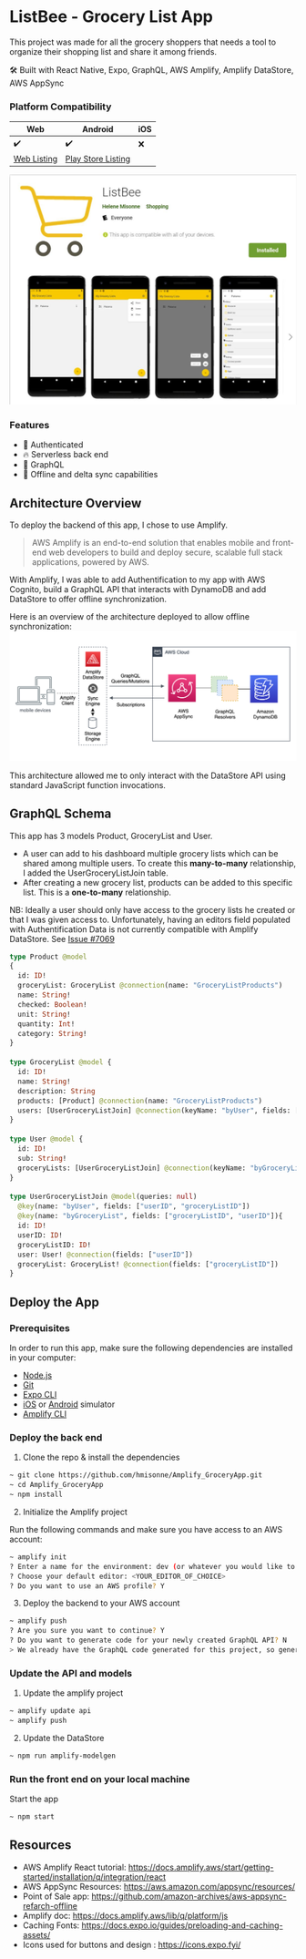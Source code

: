 # ListBee - Grocery List App

This project was made for all the grocery shoppers that needs a tool to organize their shopping list and share it among friends. 

🛠 Built with React Native, Expo, GraphQL, AWS Amplify, Amplify DataStore, AWS AppSync

### Platform Compatibility

| Web | Android | iOS |
| --- | --- | --- |
| ✔️ |✔️ | ❌ |
| [Web Listing](https://master.d22bl963x1qfmv.amplifyapp.com/)| [Play Store Listing](https://play.google.com/store/apps/details?id=com.hmisonne.ListBee) | |

![Screenshots](./demo/ListBeeAppListing.JPG)

### Features

- 👮‍ Authenticated
- 🔥 Serverless back end
- 🚀 GraphQL
- 👻 Offline and delta sync capabilities

## Architecture Overview

To deploy the backend of this app, I chose to use Amplify.
> AWS Amplify is an end-to-end solution that enables mobile and front-end web developers to build and deploy secure, scalable full stack applications, powered by AWS.

With Amplify, I was able to add Authentification to my app with AWS Cognito, build a GraphQL API that interacts with DynamoDB and add DataStore to offer offline synchronization.

Here is an overview of the architecture deployed to allow offline synchronization:
![Architecture](./demo/appsync-architecture.png)

This architecture allowed me to only interact with the DataStore API using standard JavaScript function invocations. 

## GraphQL Schema

This app has 3 models Product, GroceryList and User. 
 - A user can add to his dashboard multiple grocery lists which can be shared among multiple users. To create this **many-to-many** relationship, I added the UserGroceryListJoin table. 
 - After creating a new grocery list, products can be added to this specific list. This is a **one-to-many** relationship. 

 NB: Ideally a user should only have access to the grocery lists he created or that I was given access to. Unfortunately, having an editors field populated with Authentification Data is not currently compatible with Amplify DataStore. See [Issue #7069](https://github.com/aws-amplify/amplify-js/issues/7069)

```graphql
type Product @model 
{
  id: ID!
  groceryList: GroceryList @connection(name: "GroceryListProducts")
  name: String!
  checked: Boolean!
  unit: String!
  quantity: Int!
  category: String!
}

type GroceryList @model {
  id: ID!
  name: String!
  description: String
  products: [Product] @connection(name: "GroceryListProducts")
  users: [UserGroceryListJoin] @connection(keyName: "byUser", fields: ["id"])
}

type User @model {
  id: ID!
  sub: String!
  groceryLists: [UserGroceryListJoin] @connection(keyName: "byGroceryList", fields: ["id"])
}

type UserGroceryListJoin @model(queries: null)
  @key(name: "byUser", fields: ["userID", "groceryListID"])
  @key(name: "byGroceryList", fields: ["groceryListID", "userID"]){
  id: ID!
  userID: ID!
  groceryListID: ID!
  user: User! @connection(fields: ["userID"])      
  groceryList: GroceryList! @connection(fields: ["groceryListID"])  
}
```

## Deploy the App

### Prerequisites

In order to run this app, make sure the following dependencies are installed in your computer:

* [Node.js](https://nodejs.org/en/)
* [Git](https://git-scm.com/)
* [Expo CLI](https://docs.expo.io/get-started/installation)
* [iOS](https://docs.expo.io/workflow/ios-simulator) or [Android](https://docs.expo.io/workflow/android-studio-emulator) simulator
* [Amplify CLI](https://github.com/aws-amplify/amplify-cli#install-the-cli)

### Deploy the back end

1. Clone the repo & install the dependencies

```sh
~ git clone https://github.com/hmisonne/Amplify_GroceryApp.git
~ cd Amplify_GroceryApp
~ npm install
```

2. Initialize the Amplify project

Run the following commands and make sure you have access to an AWS account:

```sh
~ amplify init
? Enter a name for the environment: dev (or whatever you would like to call this env)
? Choose your default editor: <YOUR_EDITOR_OF_CHOICE>
? Do you want to use an AWS profile? Y
```

3. Deploy the backend to your AWS account

```sh
~ amplify push
? Are you sure you want to continue? Y
? Do you want to generate code for your newly created GraphQL API? N
> We already have the GraphQL code generated for this project, so generating it here is not necessary.
```

### Update the API and models

1. Update the amplify project
```sh
~ amplify update api
~ amplify push
```

2. Update the DataStore
```sh
~ npm run amplify-modelgen
```

### Run the front end on your local machine

Start the app

```sh
~ npm start
```


## Resources

* AWS Amplify React tutorial: https://docs.amplify.aws/start/getting-started/installation/q/integration/react
* AWS AppSync Resources: https://aws.amazon.com/appsync/resources/
* Point of Sale app: https://github.com/amazon-archives/aws-appsync-refarch-offline
* Amplify doc: https://docs.amplify.aws/lib/q/platform/js
* Caching Fonts: https://docs.expo.io/guides/preloading-and-caching-assets/
* Icons used for buttons and design : https://icons.expo.fyi/
